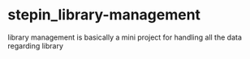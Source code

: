# stepin_library-management
library management is basically a mini project for handling all the data regarding library
